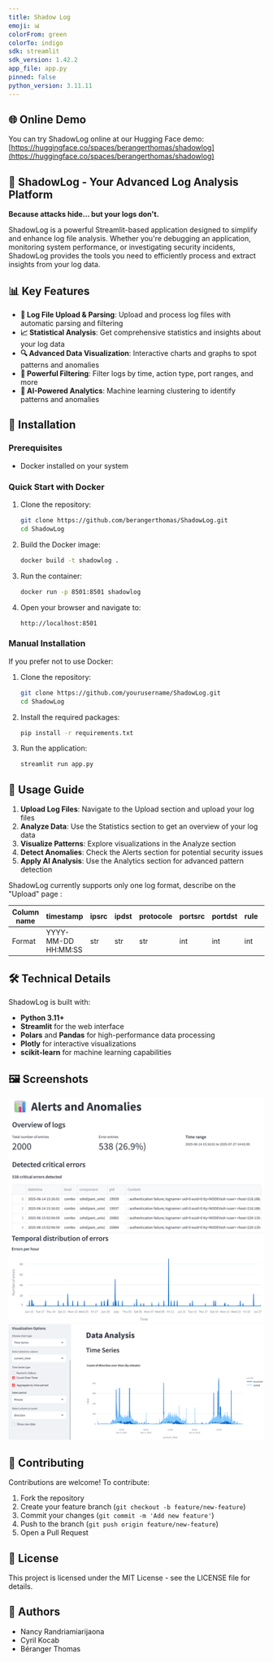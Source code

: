 ```yaml
---
title: Shadow Log
emoji: 📊
colorFrom: green
colorTo: indigo
sdk: streamlit
sdk_version: 1.42.2
app_file: app.py
pinned: false
python_version: 3.11.11
---
```


## 🌐 Online Demo

You can try ShadowLog online at our Hugging Face demo: 
[https://huggingface.co/spaces/berangerthomas/shadowlog](https://huggingface.co/spaces/berangerthomas/shadowlog)


## 🔐 ShadowLog - Your Advanced Log Analysis Platform
**Because attacks hide… but your logs don't.**

ShadowLog is a powerful Streamlit-based application designed to simplify and enhance log file analysis. Whether you're debugging an application, monitoring system performance, or investigating security incidents, ShadowLog provides the tools you need to efficiently process and extract insights from your log data.

## 📊 Key Features

- **📁 Log File Upload & Parsing**: Upload and process log files with automatic parsing and filtering
- **📈 Statistical Analysis**: Get comprehensive statistics and insights about your log data
- **🔍 Advanced Data Visualization**: Interactive charts and graphs to spot patterns and anomalies
- **🔎 Powerful Filtering**: Filter logs by time, action type, port ranges, and more
- **🤖 AI-Powered Analytics**: Machine learning clustering to identify patterns and anomalies

## 🚀 Installation

### Prerequisites

- Docker installed on your system

### Quick Start with Docker

1. Clone the repository:
   ```bash
   git clone https://github.com/berangerthomas/ShadowLog.git
   cd ShadowLog
   ```

2. Build the Docker image:
   ```bash
   docker build -t shadowlog .
   ```

3. Run the container:
   ```bash
   docker run -p 8501:8501 shadowlog
   ```

4. Open your browser and navigate to:
   ```
   http://localhost:8501
   ```

### Manual Installation

If you prefer not to use Docker:

1. Clone the repository:
   ```bash
   git clone https://github.com/yourusername/ShadowLog.git
   cd ShadowLog
   ```

2. Install the required packages:
   ```bash
   pip install -r requirements.txt
   ```

3. Run the application:
   ```bash
   streamlit run app.py
   ```

## 📝 Usage Guide

1. **Upload Log Files**: Navigate to the Upload section and upload your log files
2. **Analyze Data**: Use the Statistics section to get an overview of your log data
3. **Visualize Patterns**: Explore visualizations in the Analyze section
4. **Detect Anomalies**: Check the Alerts section for potential security issues
5. **Apply AI Analysis**: Use the Analytics section for advanced pattern detection

ShadowLog currently supports only one log format, describe on the "Upload" page :

| Column name | timestamp | ipsrc | ipdst | protocole | portsrc | portdst | rule | action | interface | unknown | fw |
|------------|-----------|-------|-------|-----------|---------|---------|------|--------|-----------|---------|-----|
| Format | YYYY-MM-DD HH:MM:SS | str | str | str | int | int | int | str | str | str | int |

## 🛠️ Technical Details

ShadowLog is built with:
- **Python 3.11+**
- **Streamlit** for the web interface
- **Polars** and **Pandas** for high-performance data processing
- **Plotly** for interactive visualizations
- **scikit-learn** for machine learning capabilities

## 🖼️ Screenshots

![Preview 1](assets/preview1.png)
![Preview 5](assets/preview5.png)
![Preview 6](assets/preview6.png)

## 🤝 Contributing

Contributions are welcome! To contribute:
1. Fork the repository
2. Create your feature branch (`git checkout -b feature/new-feature`)
3. Commit your changes (`git commit -m 'Add new feature'`)
4. Push to the branch (`git push origin feature/new-feature`)
5. Open a Pull Request

## 📄 License

This project is licensed under the MIT License - see the LICENSE file for details.

## 👥 Authors

- Nancy Randriamiarijaona
- Cyril Kocab
- Béranger Thomas
